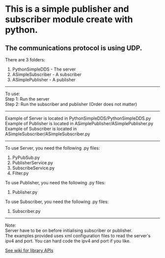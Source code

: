 # This is a simple publisher and subscriber module create with python. <br />
## The communications protocol is using UDP. <br />

There are 3 folders:  <br />
1) PythonSimpleDDS - The server <br />
2) ASimpleSubscriber - A subscriber <br />
3) ASimplePublisher - A publisher <br />

---------------------------------------
To use: <br />
Step 1: Run the server <br />
Step 2: Run the subscriber and publisher (Order does not matter) <br />

---------------------------------------
Example of Server is located in PythonSimpleDDS/PythonSimpleDDS.py <br />
Example of Publisher is located in ASimplePublisher/ASimplePublisher.py <br />
Example of Subscriber is located in ASimpleSubscriber/ASimpleSubscriber.py <br />

---------------------------------------
To use Server, you need the following .py files: <br />
1) PyPubSub.py <br />
2) PublisherService.py <br />
3) SubscribeService.py <br />
4) Filter.py <br />

To use Publisher, you need the following .py files: <br />
1) Publisher.py <br />

To use Subscriber, you need the following .py files: <br />
1) Subscriber.py <br />

---------------------------------------
Note: <br />
Server have to be on before initialising subscriber or publisher. <br />
The examples provided uses xml configuration files to read the server's ipv4 and port. You can hard code the ipv4 and port if you like. <br />

[See wiki for library APIs](https://github.com/wengjjpaul/PythonSimpleDDS/wiki/) <br />
